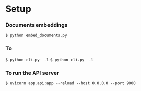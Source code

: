 # Setup


### Documents embeddings
`$ python embed_documents.py`

### To 
`$ python cli.py  -l`
`$ python cli.py  -l`

### To run the API server
`$ uvicorn app.api:app --reload --host 0.0.0.0 --port 9000`
